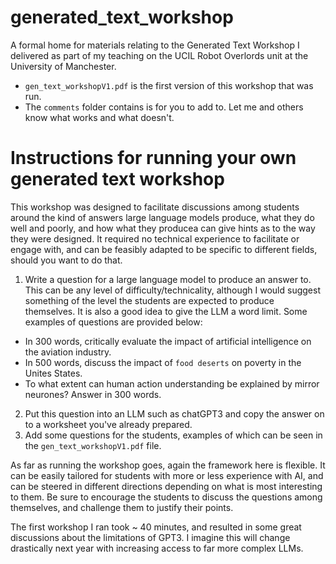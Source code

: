 # generated_text_workshop
A formal home for materials relating to the Generated Text Workshop I delivered as part of my teaching on the UCIL Robot Overlords unit at the University of Manchester.

- `gen_text_workshopV1.pdf` is the first version of this workshop that was run.
- The `comments` folder contains is for you to add to. Let me and others know what works and what doesn't.

# Instructions for running your own generated text workshop

This workshop was designed to facilitate discussions among students around the kind of answers large language models produce, what they do well and poorly, and how what they producea can give hints as to the way they were designed.
It required no technical experience to facilitate or engage with, and can be feasibly adapted to be specific to different fields, should you want to do that.

1. Write a question for a large language model to produce an answer to. This can be any level of difficulty/technicality, although I would suggest something of the level the students are expected to produce themselves. It is also a good idea to give the LLM a word limit. Some examples of questions are provided below:
  - In 300 words, critically evaluate the impact of artificial intelligence on the aviation industry.
  - In 500 words, discuss the impact of `food deserts` on poverty in the Unites States.
  - To what extent can human action understanding be explained by mirror neurones? Answer in 300 words.
2. Put this question into an LLM such as chatGPT3 and copy the answer on to a worksheet you've already prepared.
3. Add some questions for the students, examples of which can be seen in the `gen_text_workshopV1.pdf` file.

As far as running the workshop goes, again the framework here is flexible. It can be easily tailored for students with more or less experience with AI, and can be steered in different directions depending on what is most interesting to them. Be sure to encourage the students to discuss the questions among themselves, and challenge them to justify their points.

The first workshop I ran took ~ 40 minutes, and resulted in some great discussions about the limitations of GPT3. I imagine this will change drastically next year with increasing access to far more complex LLMs.
